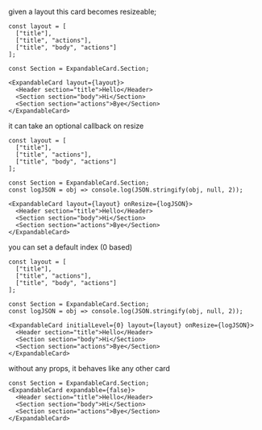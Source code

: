 given a layout this card becomes resizeable;

```react
const layout = [
  ["title"],
  ["title", "actions"],
  ["title", "body", "actions"]
];

const Section = ExpandableCard.Section;

<ExpandableCard layout={layout}>
  <Header section="title">Hello</Header>
  <Section section="body">Hi</Section>
  <Section section="actions">Bye</Section>
</ExpandableCard>
```

it can take an optional callback on resize

```react
const layout = [
  ["title"],
  ["title", "actions"],
  ["title", "body", "actions"]
];

const Section = ExpandableCard.Section;
const logJSON = obj => console.log(JSON.stringify(obj, null, 2));

<ExpandableCard layout={layout} onResize={logJSON}>
  <Header section="title">Hello</Header>
  <Section section="body">Hi</Section>
  <Section section="actions">Bye</Section>
</ExpandableCard>
```

you can set a default index (0 based)

```react
const layout = [
  ["title"],
  ["title", "actions"],
  ["title", "body", "actions"]
];

const Section = ExpandableCard.Section;
const logJSON = obj => console.log(JSON.stringify(obj, null, 2));

<ExpandableCard initialLevel={0} layout={layout} onResize={logJSON}>
  <Header section="title">Hello</Header>
  <Section section="body">Hi</Section>
  <Section section="actions">Bye</Section>
</ExpandableCard>
```

without any props, it behaves like any other card

```react
const Section = ExpandableCard.Section;
<ExpandableCard expandable={false}>
  <Header section="title">Hello</Header>
  <Section section="body">Hi</Section>
  <Section section="actions">Bye</Section>
</ExpandableCard>
```
